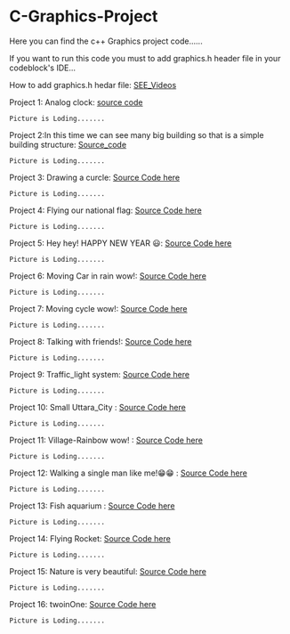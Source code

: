 # C-Graphics-Project
Here you can find the c++ Graphics project code......  

If you want to run this code you must to add graphics.h header file in your codeblock's IDE...

How to add graphics.h hedar file: [SEE_Videos](https://youtu.be/c7mJ0Qh9Dpk)


Project 1: Analog clock: [source code](https://github.com/me-badsha/C-Graphics-Project/blob/main/All%20Graphics%20Project%20Code/Analog%20clock.cpp)

    Picture is Loding.......

Project 2:In this time we can see many big building so that is a simple building structure: [Source_code](https://github.com/me-badsha/C-Graphics-Project/blob/main/All%20Graphics%20Project%20Code/Building.cpp)

    Picture is Loding.......

Project 3: Drawing a curcle: [Source Code here](https://github.com/me-badsha/C-Graphics-Project/blob/main/All%20Graphics%20Project%20Code/Draw%20a%20circle.cpp)

    Picture is Loding.......

Project 4: Flying our national flag: [Source Code here](https://github.com/me-badsha/C-Graphics-Project/blob/main/All%20Graphics%20Project%20Code/Flying%20the%20flag.cpp)

    Picture is Loding.......

Project 5: Hey hey! HAPPY NEW YEAR 😃: [Source Code here](https://github.com/me-badsha/C-Graphics-Project/blob/main/All%20Graphics%20Project%20Code/Happy_New_Year.cpp)

    Picture is Loding.......

Project 6: Moving Car in rain wow!: [Source Code here](https://github.com/me-badsha/C-Graphics-Project/blob/main/All%20Graphics%20Project%20Code/Moving%20Car%20in%20rain.cpp)

    Picture is Loding.......

Project 7: Moving cycle wow!: [Source Code here](https://github.com/me-badsha/C-Graphics-Project/blob/main/All%20Graphics%20Project%20Code/Moving%20Cycle.cpp)

    Picture is Loding.......

Project 8: Talking with friends!: [Source Code here](https://github.com/me-badsha/C-Graphics-Project/blob/main/All%20Graphics%20Project%20Code/Talking%20friend.cpp)

    Picture is Loding.......

Project 9: Traffic_light system: [Source Code here](https://github.com/me-badsha/C-Graphics-Project/blob/main/All%20Graphics%20Project%20Code/Traffic_light.cpp)

    Picture is Loding.......

Project 10: Small Uttara_City : [Source Code here](https://github.com/me-badsha/C-Graphics-Project/blob/main/All%20Graphics%20Project%20Code/Uttara_City.cpp)

    Picture is Loding.......

Project 11: Village-Rainbow wow! : [Source Code here](https://github.com/me-badsha/C-Graphics-Project/blob/main/All%20Graphics%20Project%20Code/Village-Rainbow.cpp)

    Picture is Loding.......

Project 12: Walking a single man like me!😁😁 : [Source Code here](https://github.com/me-badsha/C-Graphics-Project/blob/main/All%20Graphics%20Project%20Code/Walking%20man.cpp)

    Picture is Loding.......

Project 13: Fish aquarium : [Source Code here](https://github.com/me-badsha/C-Graphics-Project/blob/main/All%20Graphics%20Project%20Code/fish%20aquarium.cpp)

    Picture is Loding.......

Project 14: Flying Rocket: [Source Code here](https://github.com/me-badsha/C-Graphics-Project/blob/main/All%20Graphics%20Project%20Code/flying%20Rocket.cpp)

    Picture is Loding.......

Project 15: Nature is very beautiful: [Source Code here](https://github.com/me-badsha/C-Graphics-Project/blob/main/All%20Graphics%20Project%20Code/nature%20beauty.cpp)

    Picture is Loding.......

Project 16: twoinOne: [Source Code here](https://github.com/me-badsha/C-Graphics-Project/blob/main/All%20Graphics%20Project%20Code/twoinOne.cpp)

    Picture is Loding.......


